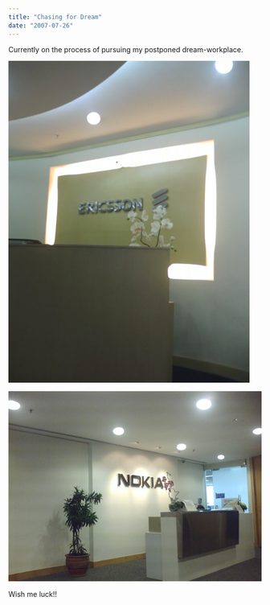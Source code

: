 ```yaml
---
title: "Chasing for Dream"
date: "2007-07-26"
---
```


Currently on the process of pursuing my postponed dream-workplace.

![JA/EID](images/photo_0053.jpg)

![NSN](images/photo_0054.jpg)

Wish me luck!!
